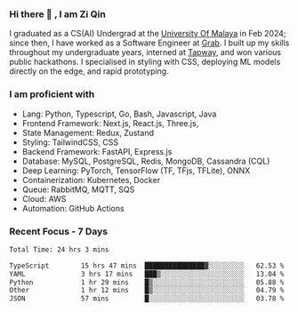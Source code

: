 <!-- <img height="180rem" width="100%" src="https://github.com/ziqinyeow/ziqinyeow/blob/main/header.png?raw=true" /> -->

### Hi there 👋 , I am Zi Qin
<!-- ![visitors](https://visitor-badge.glitch.me/badge?page_id=page.id) -->

I graduated as a CS(AI) Undergrad at the [University Of Malaya](https://www.um.edu.my/) in Feb 2024; since then, I have worked as a Software Engineer at [Grab](https://www.grab.com/my/). I built up my skills throughout my undergraduate years, interned at [Tapway](https://gotapway.com/), and won various public hackathons. I specialised in styling with CSS, deploying ML models directly on the edge, and rapid prototyping.

### I am proficient with

- Lang: Python, Typescript, Go, Bash, Javascript, Java
- Frontend Framework: Next.js, React.js, Three.js,
- State Management: Redux, Zustand
- Styling: TailwindCSS, CSS
- Backend Framework: FastAPI, Express.js
- Database: MySQL, PostgreSQL, Redis, MongoDB, Cassandra (CQL)
- Deep Learning: PyTorch, TensorFlow (TF, TFjs, TFLite), ONNX
- Containerization: Kubernetes, Docker
- Queue: RabbitMQ, MQTT, SQS
- Cloud: AWS
- Automation: GitHub Actions

### Recent Focus - 7 Days
<!--START_SECTION:waka-->

```txt
Total Time: 24 hrs 3 mins

TypeScript        15 hrs 47 mins  ███████████████▓░░░░░░░░░   62.53 %
YAML              3 hrs 17 mins   ███▒░░░░░░░░░░░░░░░░░░░░░   13.04 %
Python            1 hr 29 mins    █▒░░░░░░░░░░░░░░░░░░░░░░░   05.88 %
Other             1 hr 12 mins    █▒░░░░░░░░░░░░░░░░░░░░░░░   04.79 %
JSON              57 mins         █░░░░░░░░░░░░░░░░░░░░░░░░   03.78 %
```

<!--END_SECTION:waka-->

<!--![Leetcode Stats](https://leetcard.jacoblin.cool/ziqinyeow?ext=heatmap&theme=light,nord&width=1200&height=400)-->
